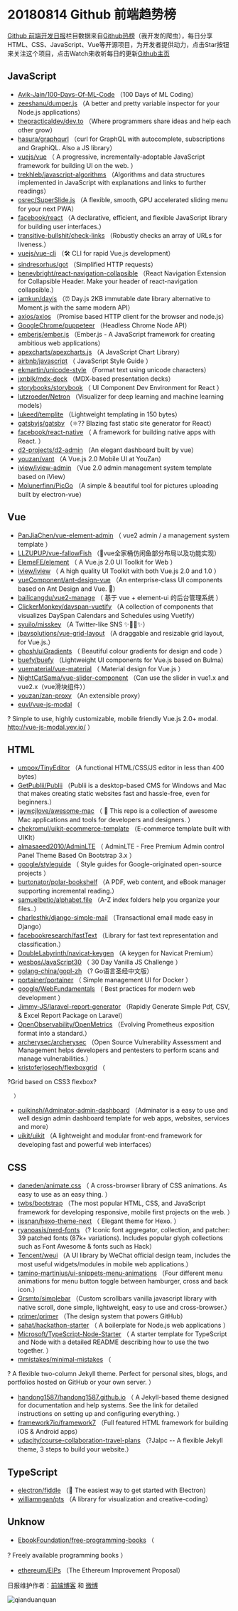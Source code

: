 # 20180814 Github 前端趋势榜

[Github 前端开发日报](https://qdkfweb.cn/c/news)栏目数据来自[Github热榜](https://github.qdkfweb.cn/)（我开发的爬虫），每日分享HTML、CSS、JavaScript、Vue等开源项目，为开发者提供动力，点击Star按钮来关注这个项目，点击Watch来收听每日的更新[Github主页](https://github.com/kujian/githubTrending)
## JavaScript

* [Avik-Jain/100-Days-Of-ML-Code](https://github.com/Avik-Jain/100-Days-Of-ML-Code) （100 Days of ML Coding）
* [zeeshanu/dumper.js](https://github.com/zeeshanu/dumper.js) （A better and pretty variable inspector for your Node.js applications）
* [thepracticaldev/dev.to](https://github.com/thepracticaldev/dev.to) （Where programmers share ideas and help each other grow）
* [hasura/graphqurl](https://github.com/hasura/graphqurl) （curl for GraphQL with autocomplete, subscriptions and GraphiQL. Also a JS library）
* [vuejs/vue](https://github.com/vuejs/vue) （
        A progressive, incrementally-adoptable JavaScript framework for building UI on the web.
      ）
* [trekhleb/javascript-algorithms](https://github.com/trekhleb/javascript-algorithms) （Algorithms and data structures implemented in JavaScript with explanations and links to further readings）
* [osrec/SuperSlide.js](https://github.com/osrec/SuperSlide.js) （A flexible, smooth, GPU accelerated sliding menu for your next PWA）
* [facebook/react](https://github.com/facebook/react) （A declarative, efficient, and flexible JavaScript library for building user interfaces.）
* [transitive-bullshit/check-links](https://github.com/transitive-bullshit/check-links) （Robustly checks an array of URLs for liveness.）
* [vuejs/vue-cli](https://github.com/vuejs/vue-cli) （🛠️ CLI for rapid Vue.js development）
* [sindresorhus/got](https://github.com/sindresorhus/got) （Simplified HTTP requests）
* [benevbright/react-navigation-collapsible](https://github.com/benevbright/react-navigation-collapsible) （React Navigation Extension for Collapsible Header. Make your header of react-navigation collapsible.）
* [iamkun/dayjs](https://github.com/iamkun/dayjs) （⏰ Day.js 2KB immutable date library alternative to Moment.js with the same modern API）
* [axios/axios](https://github.com/axios/axios) （Promise based HTTP client for the browser and node.js）
* [GoogleChrome/puppeteer](https://github.com/GoogleChrome/puppeteer) （Headless Chrome Node API）
* [emberjs/ember.js](https://github.com/emberjs/ember.js) （Ember.js - A JavaScript framework for creating ambitious web applications）
* [apexcharts/apexcharts.js](https://github.com/apexcharts/apexcharts.js) （A JavaScript Chart Library）
* [airbnb/javascript](https://github.com/airbnb/javascript) （
        JavaScript Style Guide
      ）
* [ekmartin/unicode-style](https://github.com/ekmartin/unicode-style) （Format text using unicode characters）
* [jxnblk/mdx-deck](https://github.com/jxnblk/mdx-deck) （MDX-based presentation decks）
* [storybooks/storybook](https://github.com/storybooks/storybook) （
        UI Component Dev Environment for React
      ）
* [lutzroeder/Netron](https://github.com/lutzroeder/Netron) （Visualizer for deep learning and machine learning models）
* [lukeed/templite](https://github.com/lukeed/templite) （Lightweight templating in 150 bytes）
* [gatsbyjs/gatsby](https://github.com/gatsbyjs/gatsby) （⚛️?? Blazing fast static site generator for React）
* [facebook/react-native](https://github.com/facebook/react) （
        A framework for building native apps with React.
      ）
* [d2-projects/d2-admin](https://github.com/d2-projects/d2-admin) （An elegant dashboard built by vue）
* [youzan/vant](https://github.com/youzan/vant) （A Vue.js 2.0 Mobile UI at YouZan）
* [iview/iview-admin](https://github.com/iview/iview-admin) （Vue 2.0 admin management system template based on iView）
* [Molunerfinn/PicGo](https://github.com/Molunerfinn/PicGo) （A simple &amp; beautiful tool for pictures uploading built by electron-vue）

## Vue

* [PanJiaChen/vue-element-admin](https://github.com/PanJiaChen/vue-element-admin) （
        vue2 admin / a management system template
      ）
* [LLZUPUP/vue-fallowFish](https://github.com/LLZUPUP/vue-fallowFish) （🐠vue全家桶仿闲鱼部分布局以及功能实现）
* [ElemeFE/element](https://github.com/ElemeFE/element) （
        A Vue.js 2.0 UI Toolkit for Web
      ）
* [iview/iview](https://github.com/iview/iview) （
        A high quality UI Toolkit with both Vue.js 2.0 and 1.0
      ）
* [vueComponent/ant-design-vue](https://github.com/vueComponent/ant-design-vue) （An enterprise-class UI components based on Ant Design and Vue. 🐜）
* [bailicangdu/vue2-manage](https://github.com/bailicangdu/vue2-manage) （
        基于 vue + element-ui 的后台管理系统
      ）
* [ClickerMonkey/dayspan-vuetify](https://github.com/ClickerMonkey/dayspan-vuetify) （A collection of components that visualizes DaySpan Calendars and Schedules using Vuetify）
* [syuilo/misskey](https://github.com/syuilo/misskey) （A Twitter-like SNS ✨🐢🚀✨）
* [jbaysolutions/vue-grid-layout](https://github.com/jbaysolutions/vue-grid-layout) （A draggable and resizable grid layout, for Vue.js.）
* [ghosh/uiGradients](https://github.com/ghosh/uiGradients) （
        Beautiful colour gradients for design and code
      ）
* [buefy/buefy](https://github.com/buefy/buefy) （Lightweight UI components for Vue.js based on Bulma）
* [vuematerial/vue-material](https://github.com/vuematerial/vue-material) （
        Material design for Vue.js
      ）
* [NightCatSama/vue-slider-component](https://github.com/NightCatSama/vue-slider-component) （Can use the slider in vue1.x and vue2.x（vue滑块组件））
* [youzan/zan-proxy](https://github.com/youzan/zan-proxy) （An extensible proxy）
* [euvl/vue-js-modal](https://github.com/euvl/vue-js-modal) （
        
? Simple to use, highly customizable, mobile friendly Vue.js 2.0+ modal. <a href="http://vue-js-modal.yev.io/">http://vue-js-modal.yev.io/</a>
      ）

## HTML

* [umpox/TinyEditor](https://github.com/umpox/TinyEditor) （A functional HTML/CSS/JS editor in less than 400 bytes）
* [GetPublii/Publii](https://github.com/GetPublii/Publii) （Publii is a desktop-based CMS for Windows and Mac that makes creating static websites fast and hassle-free, even for beginners.）
* [jaywcjlove/awesome-mac](https://github.com/jaywcjlove/awesome-mac) （
         This repo is a collection of awesome Mac applications and tools for developers and designers.
      ）
* [chekromul/uikit-ecommerce-template](https://github.com/chekromul/uikit-ecommerce-template) （E-commerce template built with UIKIt）
* [almasaeed2010/AdminLTE](https://github.com/almasaeed2010/AdminLTE) （
        AdminLTE - Free Premium Admin control Panel Theme Based On Bootstrap 3.x
      ）
* [google/styleguide](https://github.com/google/styleguide) （
        Style guides for Google-originated open-source projects
      ）
* [burtonator/polar-bookshelf](https://github.com/burtonator/polar-bookshelf) （A PDF, web content, and eBook manager supporting incremental reading.）
* [samuelbetio/alphabet.file](https://github.com/samuelbetio/alphabet.file) （A-Z index folders help you organize your files..）
* [charlesthk/django-simple-mail](https://github.com/charlesthk/django-simple-mail) （Transactional email made easy in Django）
* [facebookresearch/fastText](https://github.com/facebookresearch/fastText) （Library for fast text representation and classification.）
* [DoubleLabyrinth/navicat-keygen](https://github.com/DoubleLabyrinth/navicat-keygen) （A keygen for Navicat Premium）
* [wesbos/JavaScript30](https://github.com/wesbos/JavaScript30) （
        30 Day Vanilla JS Challenge
      ）
* [golang-china/gopl-zh](https://github.com/golang-china/gopl-zh) （? Go语言圣经中文版）
* [portainer/portainer](https://github.com/portainer/portainer) （
        Simple management UI for Docker
      ）
* [google/WebFundamentals](https://github.com/google/WebFundamentals) （
        Best practices for modern web development
      ）
* [Jimmy-JS/laravel-report-generator](https://github.com/Jimmy-JS/laravel-report-generator) （Rapidly Generate Simple Pdf, CSV, &amp; Excel Report Package on Laravel）
* [OpenObservability/OpenMetrics](https://github.com/OpenObservability/OpenMetrics) （Evolving Prometheus exposition format into a standard.）
* [archerysec/archerysec](https://github.com/archerysec/archerysec) （Open Source Vulnerability Assessment and Management helps developers and pentesters to perform scans and manage vulnerabilities.）
* [kristoferjoseph/flexboxgrid](https://github.com/kristoferjoseph/flexboxgrid) （
        
?Grid based on CSS3 flexbox?

      ）
* [puikinsh/Adminator-admin-dashboard](https://github.com/puikinsh/Adminator-admin-dashboard) （Adminator is a easy to use and well design admin dashboard template for web apps, websites, services and more）
* [uikit/uikit](https://github.com/uikit/uikit) （A lightweight and modular front-end framework for developing fast and powerful web interfaces）

## CSS

* [daneden/animate.css](https://github.com/daneden/animate.css) （
        A cross-browser library of CSS animations. As easy to use as an easy thing.
      ）
* [twbs/bootstrap](https://github.com/twbs/bootstrap) （The most popular HTML, CSS, and JavaScript framework for developing responsive, mobile first projects on the web.
      ）
* [iissnan/hexo-theme-next](https://github.com/iissnan/hexo-theme-next) （
        Elegant theme for Hexo. 
      ）
* [ryanoasis/nerd-fonts](https://github.com/ryanoasis/nerd-fonts) （? Iconic font aggregator, collection, and patcher: 39 patched fonts (87k+ variations). Includes popular glyph collections such as Font Awesome &amp; fonts such as Hack）
* [Tencent/weui](https://github.com/Tencent/weui) （A UI library by WeChat official design team, includes the most useful widgets/modules in mobile web applications.）
* [tamino-martinius/ui-snippets-menu-animations](https://github.com/tamino-martinius/ui-snippets-menu-animations) （Four different menu animations for menu button toggle between hamburger, cross and back icon.）
* [Grsmto/simplebar](https://github.com/Grsmto/simplebar) （Custom scrollbars vanilla javascript library with native scroll, done simple, lightweight, easy to use and cross-browser.）
* [primer/primer](https://github.com/primer/primer) （The design system that powers GitHub）
* [sahat/hackathon-starter](https://github.com/sahat/hackathon-starter) （
        A boilerplate for Node.js web applications
      ）
* [Microsoft/TypeScript-Node-Starter](https://github.com/Microsoft/TypeScript-Node-Starter) （
        A starter template for TypeScript and Node with a detailed README describing how to use the two together.
      ）
* [mmistakes/minimal-mistakes](https://github.com/mmistakes/minimal-mistakes) （
        
? A flexible two-column Jekyll theme. Perfect for personal sites, blogs, and portfolios hosted on GitHub or your own server.
      ）
* [handong1587/handong1587.github.io](https://github.com/handong1587/handong1587.github.io) （
        A Jekyll-based theme designed for documentation and help systems. See the link for detailed instructions on setting up and configuring everything.
      ）
* [framework7io/framework7](https://github.com/framework7io/framework7) （Full featured HTML framework for building iOS &amp; Android apps）
* [udacity/course-collaboration-travel-plans](https://github.com/udacity/course-collaboration-travel-plans) （?Jalpc -- A flexible Jekyll theme, 3 steps to build your website.）

## TypeScript

* [electron/fiddle](https://github.com/electron/fiddle) （🚀 The easiest way to get started with Electron）
* [williamngan/pts](https://github.com/williamngan/pts) （A library for visualization and creative-coding）

## Unknow

* [EbookFoundation/free-programming-books](https://github.com/EbookFoundation/free-programming-books) （
        
? Freely available programming books
      ）
* [ethereum/EIPs](https://github.com/ethereum/EIPs) （The Ethereum Improvement Proposal）


日报维护作者：[前端博客](https://qdkfweb.cn/) 和 [微博](https://qdkfweb.cn/go/weibo)

![qianduanquan](https://user-images.githubusercontent.com/3055447/38468989-651132ac-3b80-11e8-8e6b-15122322a9d7.png)
